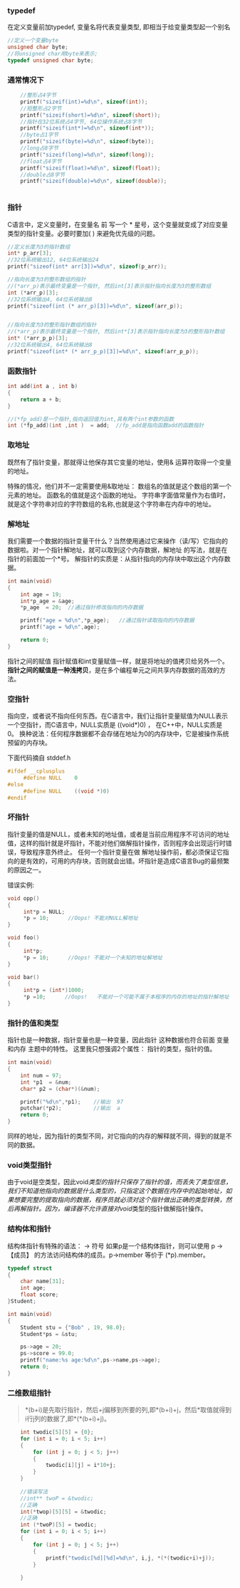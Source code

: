 ### typedef
在定义变量前加typedef, 变量名将代表变量类型, 即相当于给变量类型起一个别名
```c
//定义一个变量byte
unsigned char byte;
//将unsigned char用byte来表示;
typedef unsigned char byte;

```

### 通常情况下
```c
    //整形占4字节
    printf("sizeif(int)=%d\n", sizeof(int));
    //短整形占2字节
    printf("sizeif(short)=%d\n", sizeof(short));
    //指针在32位系统占4字节, 64位操作系统占8字节
    printf("sizeif(int*)=%d\n", sizeof(int*));
    //byte占1字节
    printf("sizeif(byte)=%d\n", sizeof(byte));
    //long占8字节
    printf("sizeif(long)=%d\n", sizeof(long));
    //float占4字节
    printf("sizeif(float)=%d\n", sizeof(float));
    //double占8字节
    printf("sizeif(double)=%d\n", sizeof(double));
 
```

### 指针
C语言中，定义变量时，在变量名 前 写一个 * 星号，这个变量就变成了对应变量类型的指针变量。必要时要加( ) 来避免优先级的问题。
```c
//定义长度为3的指针数组
int* p_arr[3];
//32位系统输出12, 64位系统输出24
printf("sizeof(int* arr[3])=%d\n", sizeof(p_arr));

//指向长度为3的整形数组的指针 
//(*arr_p)表示最终变量是一个指针, 然后int[3]表示指针指向长度为3的整形数组  
int (*arr_p)[3];
//32位系统输出4, 64位系统输出8
printf("sizeof(int (* arr_p)[3])=%d\n", sizeof(arr_p));


//指向长度为3的整形指针数组的指针    
//(*arr_p)表示最终变量是一个指针, 然后int*[3]表示指针指向长度为3的整形指针数组  
int* (*arr_p_p)[3];
//32位系统输出4, 64位系统输出8
printf("sizeof(int* (* arr_p_p)[3])=%d\n", sizeof(arr_p_p));

```

### 函数指针
```c
int add(int a , int b)
{
    return a + b;
}

//(*fp_add)是一个指针,指向返回值为int,具有两个int参数的函数
int (*fp_add)(int ,int )  = add;  //fp_add是指向函数add的函数指针
```

### 取地址
既然有了指针变量，那就得让他保存其它变量的地址，使用& 运算符取得一个变量的地址。

特殊的情况，他们并不一定需要使用&取地址：
数组名的值就是这个数组的第一个元素的地址。
函数名的值就是这个函数的地址。
字符串字面值常量作为右值时，就是这个字符串对应的字符数组的名称,也就是这个字符串在内存中的地址。 

### 解地址
我们需要一个数据的指针变量干什么？当然使用通过它来操作（读/写）它指向的数据啦。对一个指针解地址，就可以取到这个内存数据，解地址 的写法，就是在指针的前面加一个*号。
解指针的实质是：从指针指向的内存块中取出这个内存数据。

```c
int main(void)
{
    int age = 19;
    int*p_age = &age;
    *p_age  = 20;  //通过指针修改指向的内存数据

    printf("age = %d\n",*p_age);   //通过指针读取指向的内存数据
    printf("age = %d\n",age);

    return 0;
}

```
指针之间的赋值
指针赋值和int变量赋值一样，就是将地址的值拷贝给另外一个。**指针之间的赋值是一种浅拷贝**，是在多个编程单元之间共享内存数据的高效的方法。

### 空指针
指向空，或者说不指向任何东西。在C语言中，我们让指针变量赋值为NULL表示一个空指针，而C语言中，NULL实质是 ((void*)0) ，  在C++中，NULL实质是0。
换种说法：任何程序数据都不会存储在地址为0的内存块中，它是被操作系统预留的内存块。
 
下面代码摘自 stddef.h
```c
#ifdef __cplusplus
     #define NULL    0
#else    
     #define NULL    ((void *)0)
#endif
```

### 坏指针
指针变量的值是NULL，或者未知的地址值，或者是当前应用程序不可访问的地址值，这样的指针就是坏指针，不能对他们做解指针操作，否则程序会出现运行时错误，导致程序意外终止。
任何一个指针变量在做 解地址操作前，都必须保证它指向的是有效的，可用的内存块，否则就会出错。坏指针是造成C语言Bug的最频繁的原因之一。

错误实例:
```c
void opp()
{
     int*p = NULL;
     *p = 10;      //Oops! 不能对NULL解地址
}

void foo()
{
     int*p;
     *p = 10;      //Oops! 不能对一个未知的地址解地址
}

void bar()
{
     int*p = (int*)1000; 
     *p =10;      //Oops!   不能对一个可能不属于本程序的内存的地址的指针解地址
}

```

### 指针的值和类型
指针也是一种数据，指针变量也是一种变量，因此指针 这种数据也符合前面 变量和内存 主题中的特性。 这里我只想强调2个属性： 指针的类型，指针的值。

```c
int main(void)
{
    int num = 97;
    int *p1  = &num;
    char* p2 = (char*)(&num);

    printf("%d\n",*p1);    //输出  97
    putchar(*p2);          //输出  a
    return 0;
}

```

同样的地址，因为指针的类型不同，对它指向的内存的解释就不同，得到的就是不同的数据。
 
 
### void类型指针 
由于void是空类型，因此void*类型的指针只保存了指针的值，而丢失了类型信息，我们不知道他指向的数据是什么类型的，只指定这个数据在内存中的起始地址，如果想要完整的提取指向的数据，程序员就必须对这个指针做出正确的类型转换，然后再解指针。因为，编译器不允许直接对void*类型的指针做解指针操作。
 
### 结构体和指针
结构体指针有特殊的语法：  -> 符号 
如果p是一个结构体指针，则可以使用 p ->【成员】 的方法访问结构体的成员。p->member 等价于 (*p).member。

```c
typedef struct
{
    char name[31];
    int age;
    float score;
}Student;

int main(void)
{
    Student stu = {"Bob" , 19, 98.0};
    Student*ps = &stu;

    ps->age = 20;
    ps->score = 99.0;
    printf("name:%s age:%d\n",ps->name,ps->age);
    return 0;
}
```

### 二维数组指针
> \*(b+i)是先取行指针，然后+j偏移到所要的列,即\*(b+i)+j，然后*取值就得到i行j列的数据了,即\*(\*(b+i)+j)。

```c
    int twodic[5][5] = {0}; 
    for (int i = 0; i < 5; i++)
    {
        for (int j = 0; j < 5; j++)
        {
            twodic[i][j] = i*10+j;
        }
    }
    
    //错误写法
    //int** twoP = &twodic;
    //正确
    int(*twop)[5][5] = &twodic; 
    //正确
    int (*twoP)[5] = twodic;
    for (int i = 0; i < 5; i++)
    {
        for (int j = 0; j < 5; j++)
        {
            printf("twodic[%d][%d]=%d\n", i,j, *(*(twodic+i)+j));
        }
        
    }

```
